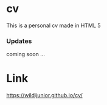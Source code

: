 # cv
This is a personal cv made in HTML 5

### Updates
coming soon ... 

# Link
https://wildijunior.github.io/cv/
